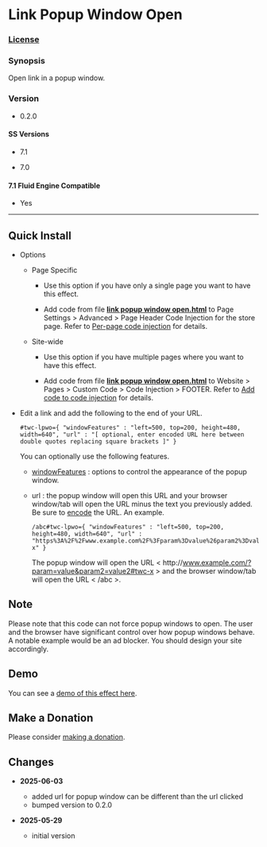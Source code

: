 # Link Popup Window Open

### [License][1]

### Synopsis

Open link in a popup window.

### Version

  * 0.2.0

#### SS Versions

  * 7.1
  
  * 7.0

#### 7.1 Fluid Engine Compatible

  * Yes

---

## Quick Install

* Options

  * Page Specific
  
    * Use this option if you have only a single page you want to have this
      effect.
      
    * Add code from file **[link popup window open.html][2]** to
      Page Settings > Advanced > Page Header Code Injection for the store page.
      Refer to [Per-page code injection][3] for details.
      
  * Site-wide
  
    * Use this option if you have multiple pages where you want to have this
      effect.
      
    * Add code from file **[link popup window open.html][2]** to Website >
      Pages > Custom Code > Code Injection > FOOTER. Refer to [Add code to
      code injection][4] for details.

* Edit a link and add the following to the end of your URL.

  ```url
  #twc-lpwo={ "windowFeatures" : "left=500, top=200, height=480, width=640", "url" : "[ optional, enter encoded URL here between double quotes replacing square brackets ]" }
  ```
  
  You can optionally use the following features.
  
    * [windowFeatures][5] : options to control the appearance of the popup
      window.
    
    * url : the popup window will open this URL and your browser window/tab will
      open the URL minus the text you previously added. Be sure to [encode][6]
      the URL. An example.
      
      ```url
      /abc#twc-lpwo={ "windowFeatures" : "left=500, top=200, height=480, width=640", "url" : "https%3A%2F%2Fwww.example.com%2F%3Fparam%3Dvalue%26param2%3Dvalue2%23twc-x" }
      ```
      
      The popup window will open the URL
      < http[]()://www.example.com/?param=value&param2=value2#twc-x >
      and the browser window/tab will open the URL < /abc >.

## Note

Please note that this code can not force popup windows to open. The user and the
browser have significant control over how popup windows behave. A notable
example would be an ad blocker. You should design your site accordingly.

## Demo

You can see a [demo of this effect here][7].

## Make a Donation

Please consider [making a donation][8].

## Changes

* **2025-06-03**

  * added url for popup window can be different than the url clicked
  * bumped version to 0.2.0
  
* **2025-05-29**

  * initial version

[1]: https://github.com/tomsWebConsulting/twcsl/blob/main/LICENSE.txt#L1
[2]: link%20popup%20window%20open.html#L1
[3]: https://support.squarespace.com/hc/en-us/articles/205815908-Using-code-injection#toc-per-page-code-injection
[4]: https://support.squarespace.com/hc/en-us/articles/205815908-Using-code-injection#toc-add-code-to-code-injection
[5]: https://developer.mozilla.org/en-US/docs/Web/API/Window/open#windowfeatures
[6]: https://www.urlencoder.org/
[7]: https://toms-web-consulting-demos.squarespace.com/link-popup-window-open?password=twcdemos
[8]: https://github.com/tomsWebConsulting/twcsl#make-a-donation
